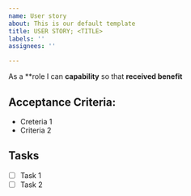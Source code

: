 ```yaml
---
name: User story
about: This is our default template
title: USER STORY; <TITLE>
labels: ''
assignees: ''

---
```


As a **role I can **capability** so that **received benefit**

## Acceptance Criteria:
+ Creteria 1
+ Criteria 2
  
## Tasks
- [ ] Task 1
- [ ] Task 2
